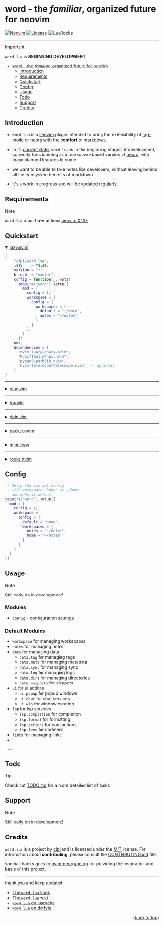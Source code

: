 # word - the _familiar_, organized future for neovim

<a href="https://neovim.io"> ![Neovim](https://img.shields.io/badge/Neovim%200.10+-brightgreen?style=for-the-badge) </a>
<a href="/LICENSE"> ![License](https://img.shields.io/badge/license-GPL%20v3-brightgreen?style=for-the-badge)</a>
![LuaRocks](https://img.shields.io/luarocks/v/clpi/word.lua)

---

> [!Important]
>
> `word.lua` is **BEGINNING DEVELOPMENT**

<!--toc:start-->

- [word - the _familiar_, organized future for neovim](#word-the-familiar-organized-future-for-neovim)
  - [Introduction](#introduction)
  - [Requirements](#requirements)
  - [Quickstart](#quickstart)
  - [Config](#config)
  - [Usage](#usage)
  - [Todo](#todo)
  - [Support](#support)
  - [Credits](#credits)
  <!--toc:end-->

## Introduction

- `word.lua` is a [neovim](#) plugin intended to bring the extensibility of [org-mode](#) or [neorg](github.com/nvim-neorg/neorg) with the **comfort** of [markdown](#).

- In its [current state](#), `word.lua` is in the beginning stages of development, currently functionining as a markdown-based version of [neorg](#), with many planned features to come

- we want to be able to take notes like developers, without leaving behind all the ecosystem benefits of markdown.

- it's a work in progress and will be updated regularly

## Requirements

> [!Note]
>
> `word.lua` must have at least [neovim 0.10+](https://neovim.io)

## Quickstart

<details open>
  <summary>
<a href="#">lazy.nvim</a>
  </summary>

```lua
{
    "clpi/word.lua",
    lazy    = false,
    version = "*"
    branch  = "master",
    config = function(_, opts)
      require("word").setup({
        mod = {
          config = {},
          workspace = {
            config = {
              workspaces = {
                default = "~/word",
                notes = "~/notes"
              }
            }
          }
        }
      })
    end,
    dependencies = {
      "nvim-lua/plenary.nvim",
      "MunifTanjim/nui.nvim",
      "pysan3/pathlib.nvim",
      "nvim-telescope/telescope.nvim", -- optional
    }
}
```

</details>

---

<details>

  <summary>
<a href="#">plug.vim</a>
  </summary>

> [!Caution]
>
> Not yet tested

```vim
Plug "nvim-telescope/telescope.nvim"
Plug "nvim-treesitter/treesitter.nvim"
Plug "nvim-lua/plenary.nvim",
Plug "MunifTanjim/nui.nvim",
Plug "pysan3/pathlib.nvim"
Plug "clpi/word.lua", {
    \ "branch" : "master",
    \ "do"     : ':lua require([[word]]).setup({
    \   mod = {
    \     config = {},
    \     workspace = {
    \       config = {
    \         workspaces = {
    \           default = [[~/wiki]],
    \           notes = [[~/notes]]
    \         }
    \       }
    \     }
    \   }
    \ })'
    \ }
```

</details>

---

<details>
<summary><a href="#">Vundle</a></summary>

> [!Caution]
>
> Not yet tested

```vim
Plugin "pysan3/pathlib.nvim"
Plugin 'nvim-telescope/telescope.nvim'
Plugin "nvim-lua/plenary.nvim",
Plugin "MunifTanjim/nui.nvim",
Plugin 'clpi/word.lua'
```

</details>

---

<details>

  <summary>
<a href="#">dein.vim</a>
  </summary>

> [!Caution]
>
> Not yet tested

```vim
call dein#add("nvim-lua/plenary.nvim")
call dein#add("MunifTanjim/nui.nvim")
call dein#add('pysan3/pathlib.nvim')
call dein#add('nvim-telescope/telescope.nvim')
call dein#add('clpi/word.lua')
```

</details>

---

<details>

  <summary>
<a href="#">packer.nvim</a>
  </summary>

> [!Caution]
>
> Not yet tested

```lua
use {
  "clp/word.lua",
  requires = {
        "nvim-telescope/telescope.nvim",
        "nvim-lua/plenary.nvim",
        "MunifTanjim/nui.nvim",
        "pysan3/pathlib.nvim"
  },
  tag = "*",
  branch = 'master',
  config = function()
      require("word").setup({
        mod = {
          config = {},
          workspace = {
            config = {
              workspaces = {
                notes = "~/notes"
              }
            }
          }
        }
      })
  end,
}
```

</details>

---

<details>

  <summary>
<a href="#">mini.deps</a>
  </summary>

> [!Caution]
>
> Not yet tested

```lua
{
  "clp/word.lua",
}
```

</details>

---

<details>

  <summary>
<a href="#">rocks.nvim</a>
  </summary>

> [!Caution]
>
> Not yet tested

```
:Rocks install mini.lua
```

</details>

## Config

```lua
-- Setup the initial config
-- with workspace 'home' at ~/home
-- and make it default
require("word").setup({
  mod = {
    config = {},
    workspace = {
      config = {
        default = 'home',
        workspaces = {
          notes = "~/notes",
          home = "~/notes"
        }
      }
    }
  }
})
```

## Usage

> [!Note]
>
> Still early on in development!

### Modules

- `config` - configuration settings

### Default Modules

- `workspace` for managing workspaces
- `notes` for managing notes
- `data` for managing data
  - `data.tag` for managing tags
  - `data.meta` for managing metadata
  - `data.sync` for managing sync
  - `data.log` for managing logs
  - `data.dirs` for managing directories
  - `data.snippets` for snippets
- `ui` for ui actions
  - `ui.popup` for popup windows
  - `ui.chat` for chat services
  - `ui.win` for window creation
- `lsp` for lsp services
  - `lsp.completion` for completion
  - `lsp.format` for formatting
  - `lsp.actions` for codeactions
  - `lsp.lens` for codelens
- `links` for managing links
-

`...`

## Todo

> [!Tip]
>
> Check out [TODO.md](./TODO.md) for a more detailed list of tasks

## Support

> [!Note]
>
> Still early on in development!

## Credits

`word.lua` is a project by [clpi](github.com/clpi) and is licensed under the [MIT](./LICENSE) license. For information about **contributing**, please consult the [CONTRIBUTING.md](./CONTRIBUTING.md) file.

special thanks goes to [nvim-neorg/neorg](https://github.com/nvim-neorg/neorg) for providing the inspiration and basis of this project.

---

thank you and keep updated!

- [The `word.lua` book](https://word.cli.st)
- [The `word.lua` wiki](https://github.com/clpi/word.lua/wiki)
- [`word.lua` on luarocks](https://luarocks.org/inits/clpi/word.lua)
- [`word.lua` on dotfyle](https://dotfyle.com/plugins/clpi/word.lua)

<!-- <div align="center"> -->
<p align="right">(<a href="#readme-top">back to top</a>)</p>

<!-- </div> -->

```

```
